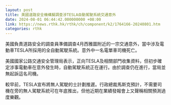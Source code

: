 ```yaml
---
layout: post
title: 美國道路安全機構擬調查涉TESLA自動駕駛系統交通意外
date: 2024-08-01 06:44:42.000000000 +08:00
link: https://news.rthk.hk/rthk/ch/component/k2/1764166-20240801.htm
categories: rthk
---
```


美國負責道路安全的調查員準備調查4月西雅圖附近的一宗交通意外，當中涉及電動車TESLA所採用的全自動駕駛系統。意外中一名電單車司機死亡。

美國國家公路交通安全管理局表示，正向TESLA及相關部門收集資料，但初步確定涉事電動車在意外發生時，自動駕駛系統正在運行。由於調查仍在進行，當局並無起訴這名司機。

較早前，TESLA宣布將無人駕駛的士計劃推遲。行政總裁馬斯克預計，不需要司機在旁的無人駕駛系統可在年底推出，但他近期在業績發報會上又聲稱相關預測過度樂觀。
